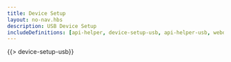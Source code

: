 ```yaml
---
title: Device Setup
layout: no-nav.hbs
description: USB Device Setup
includeDefinitions: [api-helper, device-setup-usb, api-helper-usb, webdfu, zip]
---
```


{{> device-setup-usb}}
